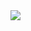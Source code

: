<img align="center" src="https://github-readme-stats.vercel.app/api?username=xuanwumen&show_icons=true&icon_color=CE1D2D&text_color=718096&bg_color=ffffff&hide_title=true" />
